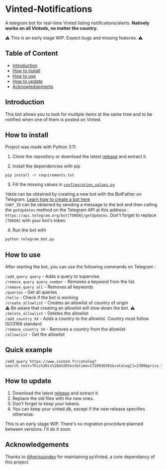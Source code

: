 # Vinted-Notifications

A telegram bot for real-time Vinted listing notifications/alerts. **Natively works on all Vinteds, no matter the country.**


⚠️ This is an early stage WIP. Expect bugs and missing features. ⚠️

## Table of Content

- [Introduction](#Introduction)
- [How to install](#How-to-install)
- [How to use](#How-to-Use)
- [How to update](#How-to-update)
- [Acknowledgements](#Acknowledgements)

## Introduction

This bot allows you to look for multiple items at the same time and to be notified when one of them is posted on Vinted.

## How to install

Project was made with Python 3.11.

1. Clone the repository or download the latest [release](https://github.com/Fuyucch1/Vinted-Notifications/releases/latest) and extract it.

2. Install the dependencies with pip

```
pip install -r requirements.txt
```

3. Fill the missing values in [`configuration_values.py`](configuration_values.py)

`TOKEN` can be obtained by creating a new bot with the BotFather on Telegram. [Learn how to create a bot here](https://core.telegram.org/bots/tutorial)\
`CHAT_ID` can be obtained by sending a message to the bot and then calling the `getUpdates` method on the Telegram API at this address :
```https://api.telegram.org/bot[TOKEN]/getUpdates```. Don't forget to replace `[TOKEN]` with your bot's token.

4. Run the bot with

```py
python telegram_bot.py
```

## How to use

After starting the bot, you can use the following commands on Telegram :

`/add_query query` - Adds a query to supervise.\
`/remove_query query_number` - Removes a keyword from the list.\
`/remove_query all` - Removes all keywords\
`/queries` - Get all queries\
`/hello` - Check if the bot is working\
`/create_allowlist` - Creates an allowlist of country of origin\
⚠️ Be aware that creating an allowlist will slow down the bot. ⚠️\
`/delete_allowlist` - Deletes the allowlist\
`/add_country XX` - Adds a country to the allowlist. Country must follow ISO3166 standard\
`/remove_country XX` - Removes a country from the allowlist\
`/allowlist` - Get the allowlist

## Quick example

```
/add_query https://www.vinted.fr/catalog?search_text=This%20is%20a%20test&time=1728936591&catalog[]=2309&price_to=150&currency=EUR&price_from=20&page=1
```

## How to update

1. Download the latest [release](https://github.com/Fuyucch1/Vinted-Notifications/releases/latest) and extract it.
2. Replace the old files with the new ones.
3. Don't forget to keep your tokens.
4. You can keep your vinted.db, except if the new release specifies otherwise.

This is an early stage WIP. There's no migration procedure planned between versions. I'll do it soon.

## Acknowledgements

Thanks to [@herissondev](https://github.com/herissondev) for maintaining pyVinted, a core dependancy of this project.
